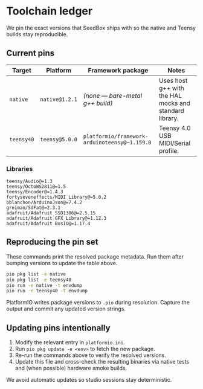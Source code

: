 # Toolchain ledger

We pin the exact versions that SeedBox ships with so the native and Teensy
builds stay reproducible.

## Current pins

| Target | Platform | Framework package | Notes |
| ------ | -------- | ----------------- | ----- |
| `native` | `native@1.2.1` | _(none — bare-metal g++ build)_ | Uses host g++ with the HAL mocks and standard library. |
| `teensy40` | `teensy@5.0.0` | `platformio/framework-arduinoteensy@~1.159.0` | Teensy 4.0 USB MIDI/Serial profile. |

### Libraries

```
teensy/Audio@=1.3
teensy/OctoWS2811@=1.5
teensy/Encoder@=1.4.3
fortyseveneffects/MIDI Library@=5.0.2
bblanchon/ArduinoJson@=7.4.2
greiman/SdFat@=2.3.1
adafruit/Adafruit SSD1306@=2.5.15
adafruit/Adafruit GFX Library@=1.12.3
adafruit/Adafruit BusIO@=1.17.4
```

## Reproducing the pin set

These commands print the resolved package metadata. Run them after bumping
versions to update the table above.

```bash
pio pkg list -e native
pio pkg list -e teensy40
pio run -e native -t envdump
pio run -e teensy40 -t envdump
```

PlatformIO writes package versions to `.pio` during resolution. Capture the
output and commit any updated version strings.

## Updating pins intentionally

1. Modify the relevant entry in `platformio.ini`.
2. Run `pio pkg update -e <env>` to fetch the new package.
3. Re-run the commands above to verify the resolved versions.
4. Update this file and cross-check the resulting binaries via native tests and
   (when possible) hardware smoke builds.

We avoid automatic updates so studio sessions stay deterministic.
